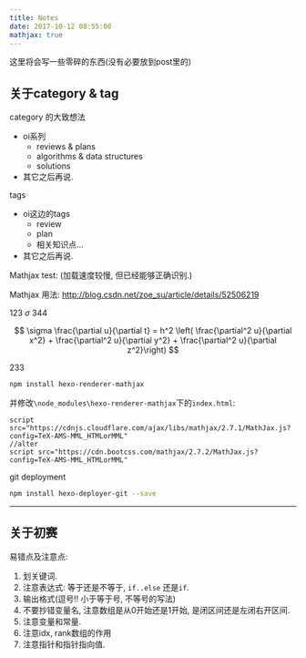 ```yaml
---
title: Notes
date: 2017-10-12 08:55:08
mathjax: true
---
```


这里将会写一些零碎的东西(没有必要放到post里的)

## 关于category & tag

category 的大致想法
- oi系列
	- reviews & plans
	- algorithms & data structures
	- solutions
- 其它之后再说.

tags
- oi这边的tags
	- review
	- plan
	- 相关知识点...
- 其它之后再说.

Mathjax test: (加载速度较慢, 但已经能够正确识别.)

Mathjax 用法: http://blog.csdn.net/zoe_su/article/details/52506219

123 $\sigma$ 344

$$ 
\sigma 
\frac{\partial u}{\partial t} = h^2 \left( \frac{\partial^2 u}{\partial x^2} + \frac{\partial^2 u}{\partial y^2} + \frac{\partial^2 u}{\partial z^2}\right)
$$

233
``` bash
npm install hexo-renderer-mathjax
```

并修改`\node_modules\hexo-renderer-mathjax`下的`index.html`:

```
script src="https://cdnjs.cloudflare.com/ajax/libs/mathjax/2.7.1/MathJax.js?config=TeX-AMS-MML_HTMLorMML"
//alter
script src="https://cdn.bootcss.com/mathjax/2.7.2/MathJax.js?config=TeX-AMS-MML_HTMLorMML"
```

git deployment
``` bash
npm install hexo-deployer-git --save
```
---

## 关于初赛

易错点及注意点:
1. 划关键词.
2. 注意表达式: 等于还是不等于, `if..else` 还是`if`.
3. 输出格式(逗号!! 小于等于号, 不等号的写法)
4. 不要抄错变量名, 注意数组是从0开始还是1开始, 是闭区间还是左闭右开区间.
5. 注意变量和常量.
6. 注意idx, rank数组的作用
7. 注意指针和指针指向值.


